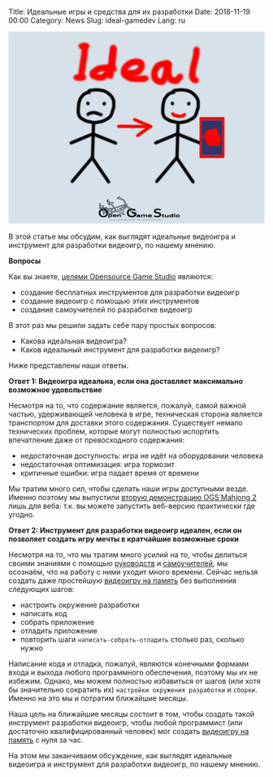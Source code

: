 Title: Идеальные игры и средства для их разработки
Date: 2018-11-19 00:00
Category: News
Slug: ideal-gamedev
Lang: ru

![Screenshot][screenshot]

В этой статье мы обсудим, как выглядят идеальные видеоигра и инструмент для разработки видеоигр, по нашему мнению.

**Вопросы**

Как вы знаете, [целями Opensource Game Studio][ogs-goals] являются:

* создание бесплатных инструментов для разработки видеоигр
* создание видеоигр с помощью этих инструментов
* создание самоучителей по разработке видеоигр

В этот раз мы решили задать себе пару простых вопросов:

* Какова идеальная видеоигра?
* Каков идеальный инструмент для разработки видеоигр?

Ниже представлены наши ответы.

**Ответ 1: Видеоигра идеальна, если она доставляет максимально возможное удовольствие**

Несмотря на то, что содержание является, пожалуй, самой важной частью, удерживающей человека в игре, техническая сторона является транспортом для доставки этого содержания. Существует немало технических проблем, которые могут полностью испортить впечатление даже от превосходного содержания:

* недостаточная доступность: игра не идёт на оборудовании человека
* недостаточная оптимизация: игра тормозит
* критичные ошибки: игра падает время от времени

Мы тратим много сил, чтобы сделать наши игры доступными везде. Именно поэтому мы выпустили [вторую демонстрацию OGS Mahjong 2][mahjong-demo2] лишь для веба: т.к. вы можете запустить веб-версию практически где угодно.

**Ответ 2: Инструмент для разработки видеоигр идеален, если он позволяет создать игру мечты в кратчайшие возможные сроки**

Несмотря на то, что мы тратим много усилий на то, чтобы делиться своими знаниями с помощью [руководств][osgcpg] и [самоучителей][osgcpe], мы осознаём, что на работу с ними уходит много времени. Сейчас нельзя создать даже простейшую [видеоигру на память][concentration] без выполнения следующих шагов:

* настроить окружение разработки
* написать код
* собрать приложение
* отладить приложение
* повторить шаги `написать-собрать-отладить` столько раз, сколько нужно

Написание кода и отладка, пожалуй, являются конечными формами входа и выхода любого программного обеспечения, поэтому мы их не избежим. Однако, мы можем полностью избавиться от шагов (или хотя бы значительно сократить их) `настройки окружения разработки` и `сборки`. Именно на это мы и потратим ближайшие месяцы.

Наша цель на ближайшие месяцы состоит в том, чтобы создать такой инструмент разработки видеоигр, чтобы любой программист (или достаточно квалифицированный человек) мог создать [видеоигру на память][concentration] с нуля за час.

На этом мы заканчиваем обсуждение, как выглядят идеальные видеоигра и инструмент для разработки видеоигр, по нашему мнению.


[screenshot]: ../../images/2018-11-19-ideal-gamedev.png

[ogs-goals]: about-ru.html
[mahjong-demo2]: mahjong-demo2.html
[osgcpg]: https://github.com/OGStudio/openscenegraph-cross-platform-guide
[osgcpe]: https://github.com/OGStudio/openscenegraph-cross-platform-examples
[concentration]: https://en.wikipedia.org/wiki/Concentration_(game)
